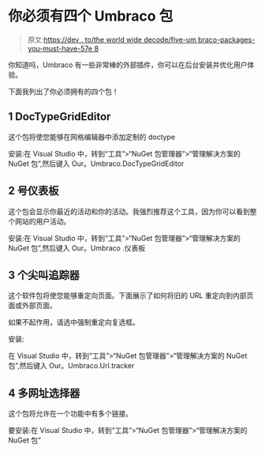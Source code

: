 # 你必须有四个 Umbraco 包

> 原文:[https://dev . to/the world wide decode/five-um braco-packages-you-must-have-57e 8](https://dev.to/theworldwidecode/five-umbraco-packages-you-must-have-57e8)

你知道吗，Umbraco 有一些非常棒的外部插件，你可以在后台安装并优化用户体验。

下面我列出了你必须拥有的四个包！

## [](#1-doctypegrideditor)1 DocTypeGridEditor

这个包将使您能够在网格编辑器中添加定制的 doctype

安装:在 Visual Studio 中，转到“工具”>“NuGet 包管理器”>“管理解决方案的 NuGet 包”,然后键入 Our。Umbraco.DocTypeGridEditor

## [](#2-thedashboard)2 号仪表板

这个包会显示你最近的活动和你的活动。我强烈推荐这个工具，因为你可以看到整个网站的用户活动。

安装:在 Visual Studio 中，转到“工具”>“NuGet 包管理器”>“管理解决方案的 NuGet 包”,然后键入 Our。Umbraco .仪表板

## [](#3-urltracker)3 个尖叫追踪器

这个软件包将使您能够重定向页面。下面展示了如何将旧的 URL 重定向到内部页面或外部页面。

如果不起作用，请选中强制重定向复选框。

安装:

在 Visual Studio 中，转到“工具”>“NuGet 包管理器”>“管理解决方案的 NuGet 包”,然后键入 Our。Umbraco.Url.tracker

## [](#4-multi-url-picker)4 多网址选择器

这个包将允许在一个功能中有多个链接。

要安装:在 Visual Studio 中，转到“工具”>“NuGet 包管理器”>“管理解决方案的 NuGet 包”